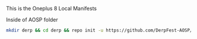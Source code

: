 This is the Oneplus 8 Local Manifests

Inside of AOSP folder

```bash
mkdir derp && cd derp && repo init -u https://github.com/DerpFest-AOSP/manifest.git -b 13 && mkdir .repo/local_manifests && wget -q -O .repo/local_manifests/roomservice.xml https://raw.githubusercontent.com/killcmd/lm_instantnoodle/derp13/local_manifests/nissin_curry.xml && repo sync --force-sync --optimized-fetch --no-tags --no-clone-bundle --prune -j$(nproc --all)
```
